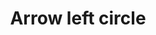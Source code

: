 ---
title: Arrow left circle
tags: ["arrow", "left", "circle", "direction", "pointer"]
icon: arrow-left-circle
svg: '<svg xmlns="http://www.w3.org/2000/svg" width="24" height="24" fill="none" viewBox="0 0 24 24" stroke-width="1.5" stroke-linecap="round" stroke-linejoin="round" stroke="currentColor"><circle cx="12" cy="12.5" r="9"/><path d="M16.5 12.5h-9M11 16l-3.5-3.5L11 9"/></svg>'
---